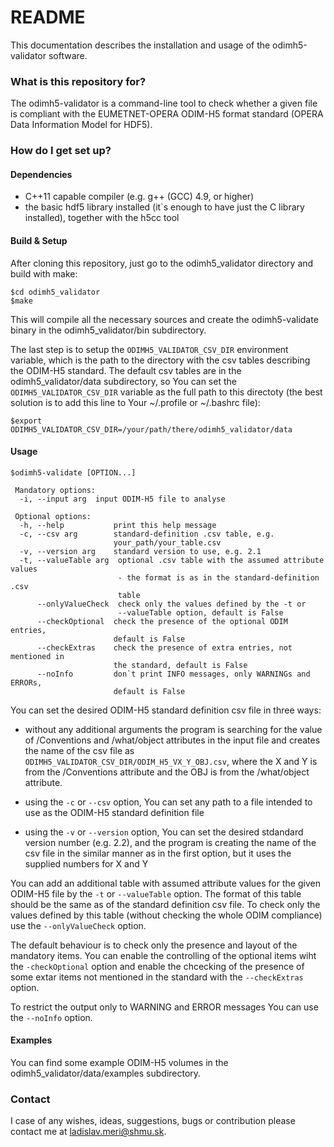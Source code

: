 # README #

This documentation describes the installation and usage of the odimh5-validator software.

### What is this repository for? ###

The odimh5-validator is a command-line tool to check whether a given file is compliant with the EUMETNET-OPERA ODIM-H5 format standard
(OPERA Data Information Model for HDF5).


### How do I get set up? ###

#### Dependencies ####
- C++11 capable compiler (e.g. g++ (GCC) 4.9, or higher)
- the basic hdf5 library installed (it`s enough to have just the C library installed), together with the h5cc tool

#### Build & Setup ####
After cloning this repository, just go to the odimh5_validator directory and build with make:

    $cd odimh5_validator 
    $make

This will compile all the necessary sources and create the odimh5-validate binary in the odimh5_validator/bin subdirectory.

The last step is to setup the `ODIMH5_VALIDATOR_CSV_DIR` environment variable, 
which is the path to the directory with the csv tables describing the ODIM-H5 standard. 
The default csv tables are in the odimh5_validator/data subdirectory, 
so You can set the `ODIMH5_VALIDATOR_CSV_DIR` variable as the full path to this directoty 
(the best solution is to add this line to Your ~/.profile or ~/.bashrc file):

    $export ODIMH5_VALIDATOR_CSV_DIR=/your/path/there/odimh5_validator/data

#### Usage ####
```
$odimh5-validate [OPTION...]

 Mandatory options:
  -i, --input arg  input ODIM-H5 file to analyse

 Optional options:
  -h, --help           print this help message
  -c, --csv arg        standard-definition .csv table, e.g.
                       your_path/your_table.csv
  -v, --version arg    standard version to use, e.g. 2.1
  -t, --valueTable arg  optional .csv table with the assumed attribute values
                        - the format is as in the standard-definition .csv
                        table
      --onlyValueCheck  check only the values defined by the -t or
                        --valueTable option, default is False
      --checkOptional  check the presence of the optional ODIM entries,
                       default is False
      --checkExtras    check the presence of extra entries, not mentioned in
                       the standard, default is False
      --noInfo         don`t print INFO messages, only WARNINGs and ERRORs,
                       default is False
```

You can set the desired ODIM-H5 standard definition csv file in three ways:

- without any additional arguments the program is searching for the value of /Conventions and /what/object attributes in the input file 
and creates the name of the csv file as `ODIMH5_VALIDATOR_CSV_DIR/ODIM_H5_VX_Y_OBJ.csv`, where the X and Y is from the /Conventions attribute and the OBJ is from the /what/object attribute.

- using the `-c` or `--csv` option, You can set any path to a file intended to use as the ODIM-H5 standard definition file

- using the `-v` or `--version` option, You can set the desired stdandard version number (e.g. 2.2), 
and the program is creating the name of the csv file in the similar manner as in the first option, but it uses the supplied numbers for X and Y

You can add an additional table with assumed attribute values for the given ODIM-H5 file by the `-t` or `--valueTable` option. The format of this table should be the same as of the standard definition csv file. To check only the values defined by this table (without checking the whole ODIM compliance) use the `--onlyValueCheck` option.

The default behaviour is to check only the presence and layout of the mandatory items. 
You can enable the controlling of the optional items wiht the `-checkOptional` option 
and enable the chcecking of the presence of some extar items not mentioned in the standard with the `--checkExtras` option.

To restrict the output only to WARNING and ERROR messages You can use the `--noInfo` option.

#### Examples ####
You can find some example ODIM-H5 volumes in the odimh5_validator/data/examples subdirectory.


### Contact ###
I case of any wishes, ideas, suggestions, bugs or contribution please contact me at ladislav.meri@shmu.sk.
